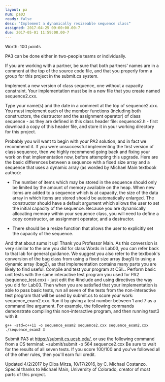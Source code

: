 ```yaml
---
layout: pa
num: pa03	
ready: false
desc: "Implement a dynamically resizeable sequence class"
assigned: 2017-04-25 09:00:00.00-7
due: 2017-05-01 11:59:00.00-7
---
```


<div markdown="1">

Worth: 100 points

PA3 can be done either in two-people teams or individually.

If you are working with a partner, be sure that both partners' names are in a comment at the top of the source code file, and that you properly form a group for this project in the submit.cs system.

Implement a new version of class sequence, one without a capacity constraint. Your implementation must be in a new file that you create named sequence2.cxx.

Type your name(s) and the date in a comment at the top of sequence2.cxx.
You must implement each of the member functions (including both constructors, the destructor and the assignment operator) of class sequence - as they are defined in this class header file: sequence2.h - first download a copy of this header file, and store it in your working directory for this project.

Probably you will want to begin with your PA2 solution, and in fact we recommend it. If you were unsuccessful implementing the first version of class sequence, then we highly recommend going back and fixing your work on that implementation now, before attempting this upgrade.
Here are the basic differences between a sequence with a fixed size array and a sequence that uses a dynamic array (as worded by Michael Main textbook author):

* The number of items which may be stored in the sequence should only be limited by the amount of memory available on the heap. When new items are added to a sequence which is at capacity, the size of the data array in which items are stored should be automatically enlarged.
The constructor should have a default argument which allows the user to set the initial capacity of the sequence.
Because you are dynamically allocating memory within your sequence class, you will need to define a copy constructor, an assignment operator, and a destructor.

* There should be a resize function that allows the user to explicitly set the capacity of the sequence.

And that about sums it up! Thank you Professor Main.
As this conversion is very similar to the one you did for class Words in Lab03, you can refer back to that lab for general guidance.
We suggest you also refer to the textbook's conversion of the bag class from using a fixed size array (bag1) to using a dynamic array (bag2), as that implementation contains many parts you are likely to find useful.
Compile and test your program at CSIL. Perform basic unit tests with the same interactive test program you used for PA2 (sequence_test.cxx) - just edit the #include and using directives the way you did for Lab03. Then when you are satisfied that your implementation is able to pass basic tests, run all seven of the tests from the non-interactive test program that will be used by submit.cs to score your work: sequence_exam2.cxx. Run it by giving a test number between 1 and 7 as a command line argument. For example, the following commands demonstrate compiling this non-interactive program, and then running test3 with it:
```
g++ -std=c++11 -o sequence_exam2 sequence2.cxx sequence_exam2.cxx
./sequence_exam2 3
```
Submit PA3 at https://submit.cs.ucsb.edu/, or use the following command from a CS terminal:
~submit/submit -p 564 sequence2.cxx
Be sure to wait for the results of all seven tests. If you score 100/100 and you've followed all of the other rules, then you'll earn full credit.

Updated 4/2/2017 by Diba Mirza, 10/17/2016, by C. Michael Costanzo.
Special thanks to Michael Main, University of Colorado, creator of most parts of this project.